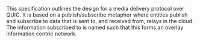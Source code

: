 This specification outlines the design for a media delivery protocol over QUIC. It is based on a
publish/subscribe metaphor where entities publish and subscribe to data that is sent to, and received
from, relays in the cloud. The information subscribed to is named such that this forms an overlay
information centric network.